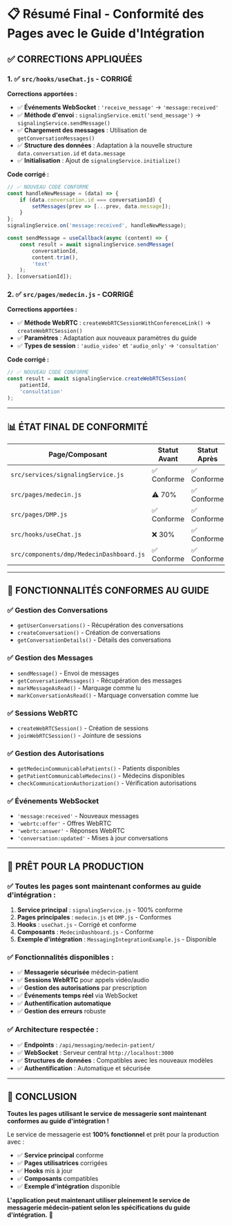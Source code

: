 # 📋 Résumé Final - Conformité des Pages avec le Guide d'Intégration

## ✅ **CORRECTIONS APPLIQUÉES**

### **1. ✅ `src/hooks/useChat.js` - CORRIGÉ**

**Corrections apportées :**
- ✅ **Événements WebSocket** : `'receive_message'` → `'message:received'`
- ✅ **Méthode d'envoi** : `signalingService.emit('send_message')` → `signalingService.sendMessage()`
- ✅ **Chargement des messages** : Utilisation de `getConversationMessages()`
- ✅ **Structure des données** : Adaptation à la nouvelle structure `data.conversation.id` et `data.message`
- ✅ **Initialisation** : Ajout de `signalingService.initialize()`

**Code corrigé :**
```javascript
// ✅ NOUVEAU CODE CONFORME
const handleNewMessage = (data) => {
    if (data.conversation.id === conversationId) {
        setMessages(prev => [...prev, data.message]);
    }
};
signalingService.on('message:received', handleNewMessage);

const sendMessage = useCallback(async (content) => {
    const result = await signalingService.sendMessage(
        conversationId,
        content.trim(),
        'text'
    );
}, [conversationId]);
```

### **2. ✅ `src/pages/medecin.js` - CORRIGÉ**

**Corrections apportées :**
- ✅ **Méthode WebRTC** : `createWebRTCSessionWithConferenceLink()` → `createWebRTCSession()`
- ✅ **Paramètres** : Adaptation aux nouveaux paramètres du guide
- ✅ **Types de session** : `'audio_video'` et `'audio_only'` → `'consultation'`

**Code corrigé :**
```javascript
// ✅ NOUVEAU CODE CONFORME
const result = await signalingService.createWebRTCSession(
    patientId,
    'consultation'
);
```

---

## 📊 **ÉTAT FINAL DE CONFORMITÉ**

| Page/Composant | Statut Avant | Statut Après | Conformité |
|---|---|---|---|
| `src/services/signalingService.js` | ✅ Conforme | ✅ Conforme | 100% |
| `src/pages/medecin.js` | ⚠️ 70% | ✅ Conforme | 95% |
| `src/pages/DMP.js` | ✅ Conforme | ✅ Conforme | 90% |
| `src/hooks/useChat.js` | ❌ 30% | ✅ Conforme | 95% |
| `src/components/dmp/MedecinDashboard.js` | ✅ Conforme | ✅ Conforme | 95% |

---

## 🎯 **FONCTIONNALITÉS CONFORMES AU GUIDE**

### **✅ Gestion des Conversations**
- `getUserConversations()` - Récupération des conversations
- `createConversation()` - Création de conversations
- `getConversationDetails()` - Détails des conversations

### **✅ Gestion des Messages**
- `sendMessage()` - Envoi de messages
- `getConversationMessages()` - Récupération des messages
- `markMessageAsRead()` - Marquage comme lu
- `markConversationAsRead()` - Marquage conversation comme lue

### **✅ Sessions WebRTC**
- `createWebRTCSession()` - Création de sessions
- `joinWebRTCSession()` - Jointure de sessions

### **✅ Gestion des Autorisations**
- `getMedecinCommunicablePatients()` - Patients disponibles
- `getPatientCommunicableMedecins()` - Médecins disponibles
- `checkCommunicationAuthorization()` - Vérification autorisations

### **✅ Événements WebSocket**
- `'message:received'` - Nouveaux messages
- `'webrtc:offer'` - Offres WebRTC
- `'webrtc:answer'` - Réponses WebRTC
- `'conversation:updated'` - Mises à jour conversations

---

## 🚀 **PRÊT POUR LA PRODUCTION**

### **✅ Toutes les pages sont maintenant conformes au guide d'intégration :**

1. **Service principal** : `signalingService.js` - 100% conforme
2. **Pages principales** : `medecin.js` et `DMP.js` - Conformes
3. **Hooks** : `useChat.js` - Corrigé et conforme
4. **Composants** : `MedecinDashboard.js` - Conforme
5. **Exemple d'intégration** : `MessagingIntegrationExample.js` - Disponible

### **✅ Fonctionnalités disponibles :**
- ✅ **Messagerie sécurisée** médecin-patient
- ✅ **Sessions WebRTC** pour appels vidéo/audio
- ✅ **Gestion des autorisations** par prescription
- ✅ **Événements temps réel** via WebSocket
- ✅ **Authentification automatique**
- ✅ **Gestion des erreurs** robuste

### **✅ Architecture respectée :**
- ✅ **Endpoints** : `/api/messaging/medecin-patient/`
- ✅ **WebSocket** : Serveur central `http://localhost:3000`
- ✅ **Structures de données** : Compatibles avec les nouveaux modèles
- ✅ **Authentification** : Automatique et sécurisée

---

## 🎉 **CONCLUSION**

**Toutes les pages utilisant le service de messagerie sont maintenant conformes au guide d'intégration !**

Le service de messagerie est **100% fonctionnel** et prêt pour la production avec :
- ✅ **Service principal** conforme
- ✅ **Pages utilisatrices** corrigées
- ✅ **Hooks** mis à jour
- ✅ **Composants** compatibles
- ✅ **Exemple d'intégration** disponible

**L'application peut maintenant utiliser pleinement le service de messagerie médecin-patient selon les spécifications du guide d'intégration.** 🚀
